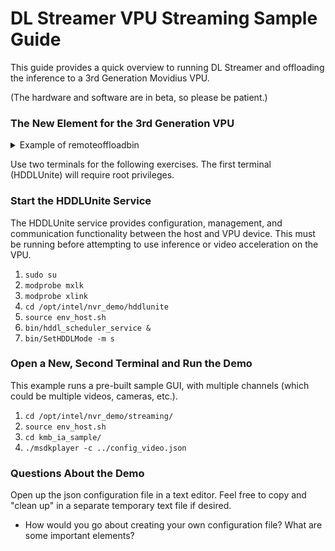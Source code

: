 # DL Streamer VPU Streaming Sample Guide

This guide provides a quick overview to running DL Streamer and offloading the inference to a 3rd Generation Movidius VPU.

(The hardware and software are in beta, so please be patient.)

### The New Element for the 3rd Generation VPU 

<details>
 <br>
 <summary>Example of remoteoffloadbin</summary>

The remoteoffloadbin element is required to tell DL Streamer how to offload inference requests to the VPU.  This is a new addition to DL Streamer and may be simplified in future releases.  The best practice is to save DL Streamer commands as either json files or inside shell scripts to simplify command execution.

The example below has had the "!" operator replaced with newlines to improve readability.  Most of the settings should remain untouched other than the injected environment variables.

```
 remoteoffloadbin.( 
    vaapih265dec
    gvadetect model=remotefilesystem:${DETECT_MODEL} device=KMB nireq=4 model-proc=remotefilesystem:${DETECT_PROC} inference-interval=2 threshold=0.5 ie-config=VPU_KMB_PREPROCESSING_SHAVES=4,VPU_KMB_PREPROCESSING_LPI=8
    pre-process-backend=ie
    queue
    sublaunch launch-string=\"vasobjecttracker tracking-type=SHORT_TERM_IMAGELESS device=VPU\"
    queue
    gvaclassify model=remotefilesystem:${CLASSIFY_MODEL} device=KMB nireq=4 model-proc=remotefilesystem:${CLASSIFY_PROC} ie-config=VPU_KMB_PREPROCESSING_SHAVES=4,VPU_KMB_PREPROCESSING_LPI=8 pre-process-backend=ie reclassify-interval=100
    videoroimetadetach
)
```

</details>

Use two terminals for the following exercises.  The first terminal (HDDLUnite) will require root privileges.

### Start the HDDLUnite Service

The HDDLUnite service provides configuration, management, and communication functionality between the host and VPU device.  This must be running before attempting to use inference or video acceleration on the VPU.

1. `sudo su`
2. `modprobe mxlk`
3. `modprobe xlink`
3. `cd /opt/intel/nvr_demo/hddlunite`
4. `source env_host.sh`
5. `bin/hddl_scheduler_service &`
6. `bin/SetHDDLMode -m s`
 

### Open a New, Second Terminal and Run the Demo

This example runs a pre-built sample GUI, with multiple channels (which could be multiple videos, cameras, etc.).

1. `cd /opt/intel/nvr_demo/streaming/`
2. `source env_host.sh`
3. `cd kmb_ia_sample/`
4. `./msdkplayer -c ../config_video.json`

### Questions About the Demo

Open up the json configuration file in a text editor.  Feel free to copy and "clean up" in a separate temporary text file if desired.

* How would you go about creating your own configuration file?  What are some important elements?
